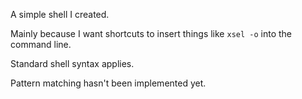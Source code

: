 A simple shell I created.

Mainly because I want shortcuts to insert things like `xsel -o` into the command line.

Standard shell syntax applies.

Pattern matching hasn't been implemented yet.
